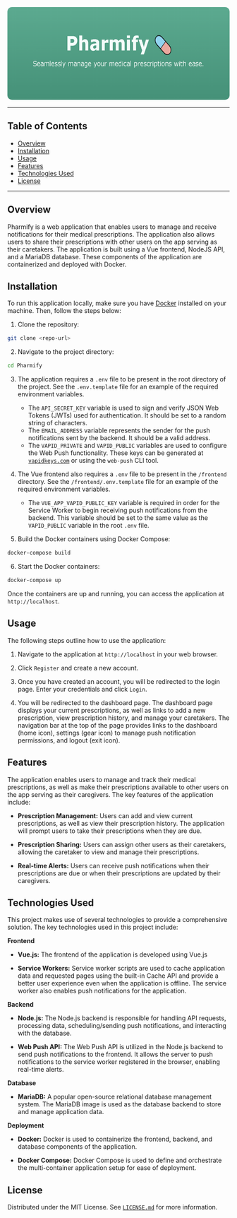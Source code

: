 <p align="center">
  <img src="app.png" alt="Pharmify Logo" width="600" height="210" style="border-radius:10px">

---
## Table of Contents
- [Overview](#overview)
- [Installation](#installation)
- [Usage](#usage)
- [Features](#features)
- [Technologies Used](#technologies-used)
- [License](#license)

---
## Overview
Pharmify is a web application that enables users to manage and receive notifications for their medical prescriptions. The application also allows users to share their prescriptions with other users on the app serving as their caretakers. The application is built using a Vue frontend, NodeJS API, and a MariaDB database. These components of the application are containerized and deployed with Docker.


## Installation
To run this application locally, make sure you have [Docker](https://docs.docker.com/get-docker/) installed on your machine. Then, follow the steps below:

1. Clone the repository:
```sh
git clone <repo-url>
```

2. Navigate to the project directory:
```sh
cd Pharmify
```

3. The application requires a `.env` file to be present in the root directory of the project. See the `.env.template` file for an example of the required environment variables.
    - The `API_SECRET_KEY` variable is used to sign and verify JSON Web Tokens (JWTs) used for authentication. It should be set to a random string of characters.
    - The `EMAIL_ADDRESS` variable represents the sender for the push notifications sent by the backend. It should be a valid address.
    - The `VAPID_PRIVATE` and `VAPID_PUBLIC` variables are used to configure the Web Push functionality. These keys can be generated at [`vapidkeys.com`](https://vapidkeys.com/) or using the `web-push` CLI tool.

4. The Vue frontend also requires a `.env` file to be present in the `/frontend` directory. See the `/frontend/.env.template` file for an example of the required environment variables.
    - The `VUE_APP_VAPID_PUBLIC_KEY` variable is required in order for the Service Worker to begin receiving push notifications from the backend. This variable should be set to the same value as the `VAPID_PUBLIC` variable in the root `.env` file.

5. Build the Docker containers using Docker Compose:
```sh
docker-compose build
```

6. Start the Docker containers:
```sh
docker-compose up
```

Once the containers are up and running, you can access the application at `http://localhost`.


## Usage
The following steps outline how to use the application:

1. Navigate to the application at `http://localhost` in your web browser.

2. Click `Register` and  create a new account.

3. Once you have created an account, you will be redirected to the login page. Enter your credentials and click `Login`.

4. You will be redirected to the dashboard page. The dashboard page displays your current prescriptions, as well as links to add a new prescription, view prescription history, and manage your caretakers. The navigation bar at the top of the page provides links to the dashboard (home icon), settings (gear icon) to manage push notification permissions, and logout (exit icon).


## Features
The application enables users to manage and track their medical prescriptions, as well as make their prescriptions available to other users on the app serving as their caregivers. The key features of the application include:

- **Prescription Management:** Users can add and view current prescriptions, as well as view their prescription history. The application will prompt users to take their prescriptions when they are due.

- **Prescription Sharing:** Users can assign other users as their caretakers, allowing the caretaker to view and manage their prescriptions.

- **Real-time Alerts:** Users can receive push notifications when their prescriptions are due or when their prescriptions are updated by their caregivers.


## Technologies Used
This project makes use of several technologies to provide a comprehensive solution. The key technologies used in this project include:

**Frontend**
- **Vue.js:** The frontend of the application is developed using Vue.js

- **Service Workers:** Service worker scripts are used to cache application data and requested pages using the built-in Cache API and provide a better user experience even when the application is offline. The service worker also enables push notifications for the application.

**Backend**
- **Node.js:** The Node.js backend is responsible for handling API requests, processing data, scheduling/sending push notifications, and interacting with the database.

- **Web Push API:** The Web Push API is utilized in the Node.js backend to send push notifications to the frontend. It allows the server to push notifications to the service worker registered in the browser, enabling real-time alerts.

**Database**
- **MariaDB:** A popular open-source relational database management system. The MariaDB image is used as the database backend to store and manage application data.

**Deployment**
- **Docker:** Docker is used to containerize the frontend, backend, and database components of the application.

- **Docker Compose:** Docker Compose is used to define and orchestrate the multi-container application setup for ease of deployment.


## License
Distributed under the MIT License. See [`LICENSE.md`](./LICENSE.md) for more information.
